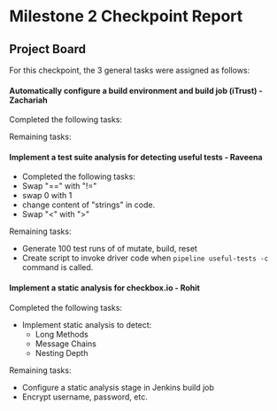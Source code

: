 # Milestone 2 Checkpoint Report

## Project Board

For this checkpoint, the 3 general tasks were assigned as follows:

#### Automatically configure a build environment and build job (iTrust) - Zachariah

Completed the following tasks:  

Remaining tasks:  

#### Implement a test suite analysis for detecting useful tests - Raveena

* Completed the following tasks:  
* Swap "==" with "!="
* swap 0 with 1
* change content of "strings" in code.
* Swap "<" with ">"

Remaining tasks:  
* Generate 100 test runs of of mutate, build, reset
* Create script to invoke driver code when `pipeline useful-tests -c` command is called.

#### Implement a static analysis for checkbox.io - Rohit

Completed the following tasks:  
* Implement static analysis to detect:  
  - Long Methods
  - Message Chains
  - Nesting Depth

Remaining tasks:  
* Configure a static analysis stage in Jenkins build job
* Encrypt username, password, etc.
